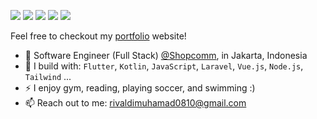 [<img src="https://img.shields.io/badge/github-%2312100E.svg?&style=for-the-badge&logo=github&logoColor=white&color=black" />](https://github.com/valdosz)
[<img src="https://img.shields.io/badge/gitlab-%2312100E.svg?&style=for-the-badge&logo=gitlab&logoColor=white&color=9b51e0" />](https://github.com/valdosz)
[<img src="https://img.shields.io/badge/instagram-%2312100E.svg?&style=for-the-badge&logo=instagram&color=405DE6" />](https://www.instagram.com/vald0zz) 
[<img src="https://img.shields.io/badge/linkedin-%230077B5.svg?&style=for-the-badge&logo=linkedin&logoColor=white" />](https://www.linkedin.com/in/muhamadrivaldii/)
[<img src="https://img.shields.io/badge/youtube-%230077B5.svg?&style=for-the-badge&logo=youtube&logoColor=white&color=FF0000" />](https://youtube.com/@valdoz3144?si=qhmW3uvAmmNDPNVi)

Feel free to checkout my [portfolio](#) website!
- 🏢 Software Engineer (Full Stack) [@Shopcomm](https://www.shopcomm.id/), in Jakarta, Indonesia
- 🧰 I build with: `Flutter`, `Kotlin`, `JavaScript`, `Laravel`, `Vue.js`,  `Node.js`, `Tailwind` ...
- ⚡ I enjoy gym, reading, playing soccer, and swimming :)
- 📫 Reach out to me: rivaldimuhamad0810@gmail.com

